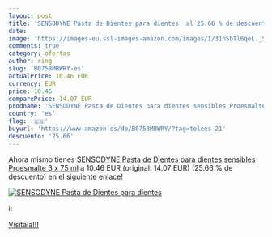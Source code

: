 ```yaml
---
layout: post
title: 'SENSODYNE Pasta de Dientes para dientes  al 25.66 % de descuento'
date: 
image: 'https://images-eu.ssl-images-amazon.com/images/I/31hSbTl6qeL._SL200_.jpg'
comments: true
category: ofertas
author: ring
slug: 'B0758MBWRY-es'
actualPrice: 10.46 EUR
currency: EUR
price: 10.46
comparePrice: 14.07 EUR
prodname: 'SENSODYNE Pasta de Dientes para dientes sensibles Proesmalte 3 x 75 ml'
country: 'es'
flag: '🇪🇸'
buyurl: 'https://www.amazon.es/dp/B0758MBWRY/?tag=tolees-21'
descuento: '25.66'
---
```


Ahora mismo tienes [SENSODYNE Pasta de Dientes para dientes sensibles Proesmalte 3 x 75 ml](https://www.amazon.es/dp/B0758MBWRY/?tag=tolees-21) a 10.46 EUR (original: 14.07 EUR) (25.66 %  de descuento) en el siguiente enlace!

[![SENSODYNE Pasta de Dientes para dientes ](https://images-eu.ssl-images-amazon.com/images/I/31hSbTl6qeL._SL200_.jpg)](https://www.amazon.es/dp/B0758MBWRY/?tag=tolees-21)

ℹ️:


[Visítala!!!](https://www.amazon.es/dp/B0758MBWRY/?tag=tolees-21)
